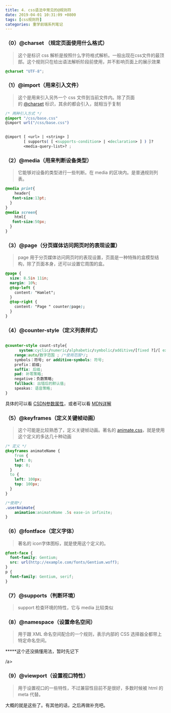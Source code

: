```yaml
---
title: 4. css语法中常见的@规则符
date: 2019-04-01 10:31:09 +0800
tags: [css规则符]
categories: 重学前端系列笔记
---
```


### （0）@charset （规定页面使用什么格式）
> 这个是标识 css 解析是按照什么字符格式解析。一般出现在css文件的最顶部。这个规则只在给出语法解析阶段前使用，并不影响页面上的展示效果


```css
@charset "UTF-8";
```


### （1）@import（用来引入文件）
> 这个是用来引入另外一个 css 文件到当前文件内。除了页面的 [@charset](#) 标识，其余的都会引入，就相当于复制


```css
/* 两种引入方式 */
@import "/css/base.css"
@import url("/css/base.css")
  

@import [ <url> | <string> ]
        [ supports( [ <supports-condition> | <declaration> ] ) ]?
        <media-query-list>? ;
```

### （2）@media（用来判断设备类型）
> 它能够对设备的类型进行一些判断。在 media 的区块内。是普通规则列表。


```css
@media print{
	header{
   font-size:13pt; 
  }
}
@media screen{
	html{
   font-size:50px; 
  }
}

```


### （3）@page（分页媒体访问网页时的表现设置）
> page 用于分页媒体访问网页时的表现设置，页面是一种特殊的盒模型结构，除了页面本身，还可以设置它周围的盒。


```css
@page {
  size: 8.5in 11in;
  margin: 10%;
  @top-left {
    content: "Hamlet";
  }
  @top-right {
    content: "Page " counter(page);
  }
}

```


### （4）@counter-style（定义列表样式）

```css

@counter-style count-style{
	  system:cyclic/numeric/alphabetic/symbolic/additive/[fixed ?]/[ extends ]; /*这个定义算法*/
    range:auto/数字范围 ; /*使用范围*/;
    symbols：符号; or additive-symbols: 符号;
    prefix：前缀;
    suffix: 后缀;
    pad: 补零策略;
  	negative：负数策略;
    fallback: 出错后的默认值;
  	speakas: 语音策略;
}
```
具体的可以看 [CSDN参数属性](https://blog.csdn.net/chy555chy/article/details/79928389)，或者可以看 [MDN详解](https://developer.mozilla.org/zh-CN/docs/Web/CSS/@counter-style)


### （5）@keyframes（定义关键帧动画）
> 这个可能是比较熟悉了，定义关键帧动画。著名的 [animate.css](https://daneden.github.io/animate.css/)，就是使用这个定义的多达几十种动画
> 

```css
/* 定义 */
@keyframes animateName {
	from {
    left: 0;
    top: 0;
  }
  to {
    left: 100px;
    top: 100px;
  }
}

/*使用*/
.userAnimate{
	animation:animateName .5s ease-in infinite;
}
```


### （6）@fontface（定义字体）
> 著名的 icon字体图标，就是使用这个定义的。


```css
@font-face {
  font-family: Gentium;
  src: url(http://example.com/fonts/Gentium.woff);
}
p { 
  font-family: Gentium, serif; 
}
```


### （7）@supports（判断环境）
> support 检查环境的特性，它与 media 比较类似


### （8）@namespace（设置命名空间）
> 用于跟 XML 命名空间配合的一个规则，表示内部的 CSS 选择器全都带上特定命名空间。


*****这个还没搞懂用法，暂时先记下

/a>
### （9）@viewport（设置视口特性）
> 用于设置视口的一些特性，不过兼容性目前不是很好，多数时候被 html 的 meta 代替。



大概的就是这些了。有其他的话，之后再做补充吧。

